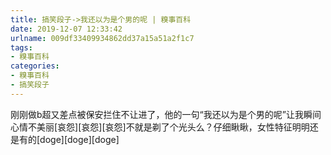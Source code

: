 ```yaml
---
title: 搞笑段子->我还以为是个男的呢 | 糗事百科
date: 2019-12-07 12:33:42
urlname: 009df33409934862dd37a15a51a2f1c7
tags: 
- 糗事百科
categories:
- 糗事百科
- 搞笑段子
---
```

刚刚做b超又差点被保安拦住不让进了，他的一句“我还以为是个男的呢”让我瞬间心情不美丽[哀怨][哀怨][哀怨]不就是剃了个光头么？仔细瞅瞅，女性特征明明还是有的[doge][doge][doge]


